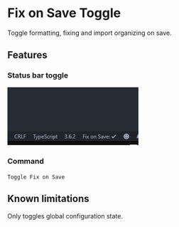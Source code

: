 # Fix on Save Toggle

Toggle formatting, fixing and import organizing on save.

## Features

### Status bar toggle

![Button](img/button.png)

### Command

`Toggle Fix on Save`

## Known limitations

Only toggles global configuration state.